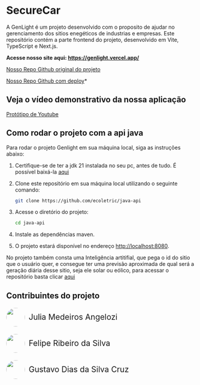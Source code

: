 # SecureCar

A GenLight é um projeto desenvolvido com o proposito de ajudar no gerenciamento dos sitios enegéticos de industrias e empresas. Este repositório contém a parte frontend do projeto, desenvolvido em Vite, TypeScript e Next.js.

**Acesse nosso site aqui: https://genlight.vercel.app/** 

[Nosso Repo Github original do projeto](https://github.com/ecoletric/front-GenLight)

[Nosso Repo Github com deploy](https://github.com/cotete/front-GenLight)*


## Veja o vídeo demonstrativo da nossa aplicação
[Protótipo de Youtube](https://youtu.be/X2h2oeF4ZeM)

## Como rodar o projeto com a api java

Para rodar o projeto Genlight em sua máquina local, siga as instruções abaixo:

1. Certifique-se de ter a jdk 21 instalada no seu pc, antes de tudo. É possível baixá-la [aqui](https://www.oracle.com/java/technologies/javase/jdk21-archive-downloads.html)

2. Clone este repositório em sua máquina local utilizando o seguinte comando:

    ```bash
    git clone https://github.com/ecoletric/java-api
    ```

3. Acesse o diretório do projeto:

    ```bash
    cd java-api
    ```

4. Instale as dependências maven.

5. O projeto estará disponível no endereço [http://localhost:8080](http://localhost:8080).

No projeto também consta uma Inteligência artitifial, que pega o id do sitio que o usuário quer, e consegue ter uma previsão aproximada de qual será a geração diária desse sitio, seja ele solar ou eólico, para acessar o repositório basta clicar [aqui](https://github.com/ecoletric/ia)

## Contribuintes do projeto

<div style="display: flex; gap: 10px; align-items: center; margin: 20px 0">
    <img src="https://github.com/juliaangelozi.png" style="height: 50px; width: 50px; border-radius: 100%" />
    <span style="font-size: 1.5em;">Julia Medeiros Angelozi</span>
</div>

<div style="display: flex; gap: 10px; align-items: center; margin: 20px 0">
    <img src="https://github.com/cotete.png" style="height: 50px; width: 50px; border-radius: 100%" />
    <span style="font-size: 1.5em;">Felipe Ribeiro da Silva</span>
</div>
<div style="display: flex; gap: 10px; align-items: center; margin: 20px 0">
    <img src="https://github.com/gustavodscruz.png" style="height: 50px; width: 50px; border-radius: 100%" />
    <span style="font-size: 1.5em;">Gustavo Dias da Silva Cruz</span>
</div>
